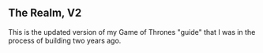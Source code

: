 ## The Realm, V2

This is the updated version of my Game of Thrones "guide" that I was in the process of building two years ago.  
